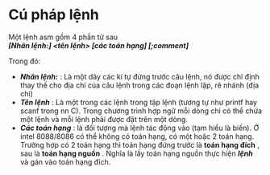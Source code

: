 # Cú pháp lệnh

Một lệnh asm gồm 4 phần tử sau  
***[Nhãn lệnh:]    <tên lệnh>    [các toán hạng]   [;comment]*** 
  
 Trong đó:  
* ***Nhãn lệnh:*** : Là một dãy các kí tự đứng trước câu lệnh, nó được chỉ định thay thế cho địa chỉ của câu lệnh trong các đoạn lệnh lặp, rẽ nhánh (địa chỉ)  
* ***Tên lệnh*** : Là một trong các lệnh trong tập lệnh (tương tự như printf hay scanf trong nn C). Trong chương trình hợp ngữ mỗi dòng chỉ có thể chứa một lệnh và mỗi lệnh phải được đặt trên một dòng.  
* ***Các toán hạng*** : là đối tượng mà lệnh tác động vào (tạm hiểu là biến). Ở intel 8088/8086 có thể không có toán hạng, có một hoặc 2 toán hạng. Trường hợp có 2 toán hạng thì toán hạng đứng trước là **toán hạng đích** , sau là **toán hạng nguồn** . Nghĩa là lấy toán hạng nguồn thực hiện ***lệnh*** và gán vào toán hạng đích.  

